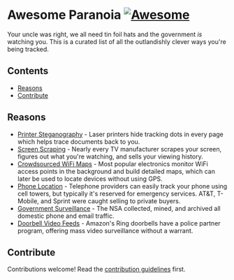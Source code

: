 # Awesome Paranoia [![Awesome](https://awesome.re/badge.svg)](https://awesome.re)

Your uncle was right, we all need tin foil hats and the government _is_ watching you. This is a curated list of all the outlandishly clever ways you're being tracked.

## Contents

- [Reasons](#reasons)
- [Contribute](#contribute)

## Reasons

- [Printer Steganography](https://en.wikipedia.org/wiki/Machine_Identification_Code) - Laser printers hide tracking dots in every page which helps trace documents back to you.
- [Screen Scraping](https://www.cnet.com/how-to/your-tv-is-probably-tracking-you-heres-how-to-stop-it/) - Nearly every TV manufacturer scrapes your screen, figures out what you're watching, and sells your viewing history.
- [Crowdsourced WiFi Maps](https://en.wikipedia.org/wiki/Wi-Fi_positioning_system) - Most popular electronics monitor WiFi access points in the background and build detailed maps, which can later be used to locate devices without using GPS.
- [Phone Location](https://www.vice.com/en/article/nepxbz/i-gave-a-bounty-hunter-300-dollars-located-phone-microbilt-zumigo-tmobile) - Telephone providers can easily track your phone using cell towers, but typically it's reserved for emergency services. AT&T, T-Mobile, and Sprint were caught selling to private buyers.
- [Government Surveillance](https://www.eff.org/nsa-spying/how-it-works) - The NSA collected, mined, and archived all domestic phone and email traffic.
- [Doorbell Video Feeds](https://www.theguardian.com/commentisfree/2021/may/18/amazon-ring-largest-civilian-surveillance-network-us) - Amazon's Ring doorbells have a police partner program, offering mass video surveillance without a warrant.

## Contribute

Contributions welcome! Read the [contribution guidelines](contributing.md) first.
